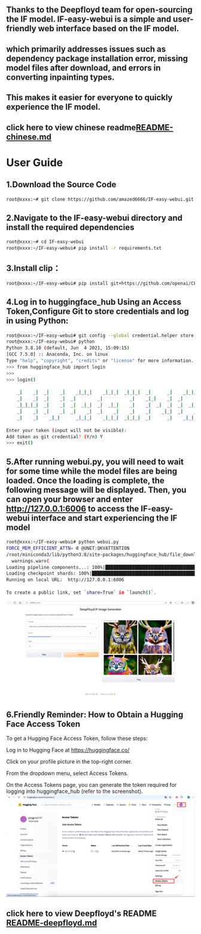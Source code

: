 ## Thanks to the Deepfloyd team for open-sourcing the IF model. IF-easy-webui is a simple and user-friendly web interface based on the IF model.
## which primarily addresses issues such as dependency package installation error, missing model files after download, and errors in converting inpainting types. 
## This makes it easier for everyone to quickly experience the IF model.

## click here to view chinese readme[README-chinese.md](README-chinese.md)

# User Guide
## 1.Download the Source Code
```bash 
root@xxxx:~# git clone https://github.com/amazed6666/IF-easy-webui.git
```

## 2.Navigate to the IF-easy-webui directory and install the required dependencies
```bash 
root@xxxx:~# cd IF-easy-webui
root@xxxx:~/IF-easy-webui# pip install -r requirements.txt
```

## 3.Install clip：
```bash 
root@xxxx:~/IF-easy-webui# pip install git+https://github.com/openai/CLIP.git --no-deps
```

## 4.Log in to huggingface_hub Using an Access Token,Configure Git to store credentials and log in using Python:
```bash 
root@xxxx:~/IF-easy-webui# git config --global credential.helper store
root@xxxx:~/IF-easy-webui# python
Python 3.8.10 (default, Jun  4 2021, 15:09:15) 
[GCC 7.5.0] :: Anaconda, Inc. on linux
Type "help", "copyright", "credits" or "license" for more information.
>>> from huggingface_hub import login
>>> 
>>> login()

    _|    _|  _|    _|    _|_|_|    _|_|_|  _|_|_|  _|      _|    _|_|_|      _|_|_|_|    _|_|      _|_|_|  _|_|_|_|
    _|    _|  _|    _|  _|        _|          _|    _|_|    _|  _|            _|        _|    _|  _|        _|
    _|_|_|_|  _|    _|  _|  _|_|  _|  _|_|    _|    _|  _|  _|  _|  _|_|      _|_|_|    _|_|_|_|  _|        _|_|_|
    _|    _|  _|    _|  _|    _|  _|    _|    _|    _|    _|_|  _|    _|      _|        _|    _|  _|        _|
    _|    _|    _|_|      _|_|_|    _|_|_|  _|_|_|  _|      _|    _|_|_|      _|        _|    _|    _|_|_|  _|_|_|_|

Enter your token (input will not be visible): 
Add token as git credential? (Y/n) Y
>>> exit()
```

## 5.After running webui.py, you will need to wait for some time while the model files are being loaded. Once the loading is complete, the following message will be displayed. Then, you can open your browser and enter http://127.0.0.1:6006 to access the IF-easy-webui interface and start experiencing the IF model
```bash 
root@xxxx:~/IF-easy-webui# python webui.py
FORCE_MEM_EFFICIENT_ATTN= 0 @UNET:QKVATTENTION
/root/miniconda3/lib/python3.8/site-packages/huggingface_hub/file_download.py:791: FutureWarning: The `force_filename` parameter is deprecated as a new caching system, which keeps the filenames as they are on the Hub, is now in place.
  warnings.warn(
Loading pipeline components...: 100%|████████████████████████████████████████████████████████████████████████████████████████████████████████| 6/6 [00:00<00:00,  8.59it/s]
Loading checkpoint shards: 100%|█████████████████████████████████████████████████████████████████████████████████████████████████████████████| 2/2 [00:19<00:00,  9.86s/it]
Running on local URL:  http://127.0.0.1:6006

To create a public link, set `share=True` in `launch()`.
``` 
![webui](pics/webui.png)

## 6.Friendly Reminder: How to Obtain a Hugging Face Access Token
To get a Hugging Face Access Token, follow these steps:

Log in to Hugging Face at https://huggingface.co/

Click on your profile picture in the top-right corner.

From the dropdown menu, select Access Tokens.

On the Access Tokens page, you can generate the token required for logging into huggingface_hub (refer to the screenshot).
![huggingface-accesstokens](pics/huggingface-accesstokens.png)

## click here to view Deepfloyd's README [README-deepfloyd.md](README-deepfloyd.md)

